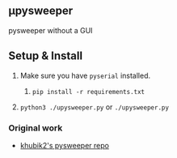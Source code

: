 ## µpysweeper

<p>pysweeper without a GUI</p>




## Setup & Install

1. Make sure you have `pyserial` installed.

    1. `pip install -r requirements.txt`

2. `python3 ./upysweeper.py` or `./upysweeper.py`


### Original work

<ul>
<li><a href=https://github.com/khubik2/pysweeper">khubik2's pysweeper repo</p></li>
</ul>
